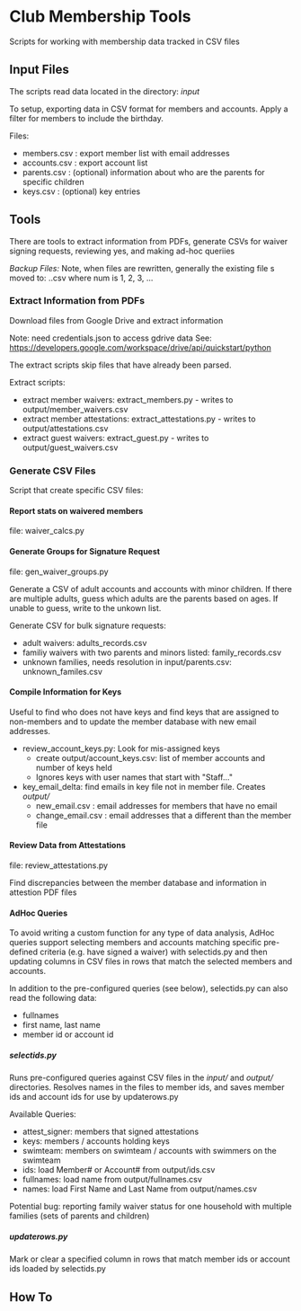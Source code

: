 # Club Membership Tools
Scripts for working with membership data tracked in CSV files

## Input Files
The scripts read data located in the directory: *input*

To setup, exporting data in CSV format for members and accounts. Apply a filter for members to include the birthday.

Files:
- members.csv : export member list with email addresses
- accounts.csv : export account list 
- parents.csv : (optional) information about who are the parents for specific children
- keys.csv : (optional) key entries


## Tools

There are tools to extract information from PDFs, generate CSVs for waiver signing requests,
reviewing yes, and making ad-hoc queriies

*Backup Files:*
Note, when files are rewritten, generally the existing file s moved to: <name>.<num>.csv where num is 1, 2, 3, ...

### Extract Information from PDFs
Download files from Google Drive and extract information

Note: need credentials.json to access gdrive data
See: https://developers.google.com/workspace/drive/api/quickstart/python

The extract scripts skip files that have already been parsed.

Extract scripts:
  - extract member waivers: extract_members.py - writes to output/member_waivers.csv
  - extract member attestations: extract_attestations.py - writes to output/attestations.csv
  - extract guest waivers: extract_guest.py - writes to output/guest_waivers.csv

### Generate CSV Files

Script that create specific CSV files:

#### Report stats on waivered members

file: waiver_calcs.py


#### Generate Groups for Signature Request 

file: gen_waiver_groups.py

Generate a CSV of adult accounts and accounts with minor children.
If there are multiple adults, guess which adults are the parents based on ages.
If unable to guess, write to the unkown list.

Generate CSV for bulk signature requests:
- adult waivers: adults_records.csv
- familiy waivers with two parents and minors listed: family_records.csv
- unknown families, needs resolution in input/parents.csv: unknown_familes.csv

#### Compile Information for Keys

Useful to find who does not have keys and find keys that are assigned
to non-members and to update the member database with new email addresses.

  - review_account_keys.py: Look for mis-assigned keys
    - create output/account_keys.csv: list of member accounts and number of keys held
    - Ignores keys with user names that start with "Staff..."
  - key_email_delta: find emails in key file not in member file. Creates *output/*
      - new_email.csv : email addresses for members that have no email
      - change_email.csv : email addresses that a different than the member file

#### Review Data from Attestations

file: review_attestations.py

Find discrepancies between the member database and information in attestion PDF files

#### AdHoc Queries

To avoid writing a custom function for any type of data analysis, AdHoc queries support
selecting members and accounts matching specific pre-defined criteria (e.g. have signed a waiver)
with selectids.py and then updating columns in CSV files in rows that match the selected members
and accounts.

In addition to the pre-configured queries (see below), selectids.py can also read the following
data:
- fullnames
- first name, last name
- member id or account id


##### selectids.py

Runs pre-configured queries against CSV files in the *input/* and *output/* directories.
Resolves names in the files to member ids, and saves member ids and account ids for use by updaterows.py

Available Queries:
- attest_signer: members that signed attestations
- keys: members / accounts holding keys
- swimteam: members on swimteam / accounts with swimmers on the swimteam
- ids: load Member# or Account# from output/ids.csv
- fullnames: load name from output/fullnames.csv
- names: load First Name and Last Name from output/names.csv


Potential bug: reporting family waiver status for one household with multiple families (sets of parents and children)


##### updaterows.py

Mark or clear a specified column in rows that match member ids or account ids loaded by selectids.py


## How To

